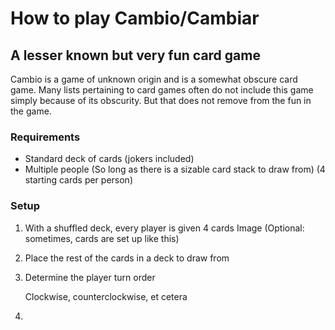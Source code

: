 # How to play Cambio/Cambiar
## A lesser known but very fun card game
Cambio is a game of unknown origin and is a somewhat obscure card game. Many lists pertaining to card games often do not include this game simply because of its obscurity. But that does not remove from the fun in the game.
### Requirements
- Standard deck of cards (jokers included)
- Multiple people (So long as there is a sizable card stack to draw from) (4 starting cards per person)
### Setup
1. With a shuffled deck, every player is given 4 cards
    Image
    (Optional: sometimes, cards are set up like this)
2. Place the rest of the cards in a deck to draw from
3. Determine the player turn order

   Clockwise, counterclockwise, et cetera

4.

